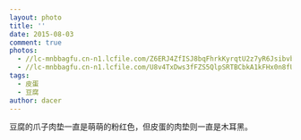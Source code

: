 ```yaml
---
layout: photo
title: ''
date: 2015-08-03
comment: true
photos:
  - //lc-mnbbagfu.cn-n1.lcfile.com/Z6ERJ4ZfISJ8bqFhrkKyrqtU2z7yR6JsibvbPLph.jpg?imageView2/1/w/900/h/600
  - //lc-mnbbagfu.cn-n1.lcfile.com/U8v4TxDws3fFZS5QlpSRTBCbkA1kFHx0n8fUfgdL.jpg?imageView2/1/w/900/h/600
tags:
  - 皮蛋
  - 豆腐
author: dacer
---
```

豆腐的爪子肉垫一直是萌萌的粉红色，但皮蛋的肉垫则一直是木耳黑。
